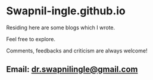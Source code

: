 # Swapnil-ingle.github.io

Residing here are some blogs which I wrote.

Feel free to explore.

Comments, feedbacks and criticism are always welcome!
## **Email:** dr.swapnilingle@gmail.com
